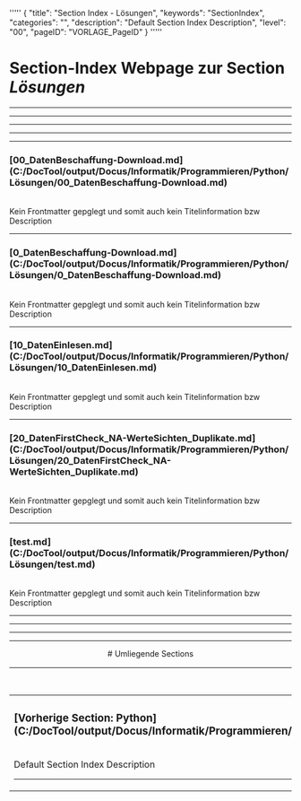 '''''
{
"title": "Section Index - Lösungen",
"keywords": "SectionIndex",
"categories": "",
"description": "Default Section Index Description",
"level": "00",
"pageID": "VORLAGE_PageID"
}
'''''


<h1>Section-Index Webpage zur Section <i>Lösungen</i></h1>

<hr><hr><hr><hr><hr>


<h3>[00_DatenBeschaffung-Download.md](C:/DocTool/output/Docus/Informatik/Programmieren/Python/Lösungen/00_DatenBeschaffung-Download.md)</h3><br>Kein Frontmatter gepglegt und somit auch kein Titelinformation bzw Description<hr>


<h3>[0_DatenBeschaffung-Download.md](C:/DocTool/output/Docus/Informatik/Programmieren/Python/Lösungen/0_DatenBeschaffung-Download.md)</h3><br>Kein Frontmatter gepglegt und somit auch kein Titelinformation bzw Description<hr>


<h3>[10_DatenEinlesen.md](C:/DocTool/output/Docus/Informatik/Programmieren/Python/Lösungen/10_DatenEinlesen.md)</h3><br>Kein Frontmatter gepglegt und somit auch kein Titelinformation bzw Description<hr>


<h3>[20_DatenFirstCheck_NA-WerteSichten_Duplikate.md](C:/DocTool/output/Docus/Informatik/Programmieren/Python/Lösungen/20_DatenFirstCheck_NA-WerteSichten_Duplikate.md)</h3><br>Kein Frontmatter gepglegt und somit auch kein Titelinformation bzw Description<hr>


<h3>[test.md](C:/DocTool/output/Docus/Informatik/Programmieren/Python/Lösungen/test.md)</h3><br>Kein Frontmatter gepglegt und somit auch kein Titelinformation bzw Description<hr><center><hr><hr><hr> # Umliegende Sections
 </h2><br><table><thead> <tr> <th><center>Vorgelagerte Section</center></th> <th><center>Nachgelagerte Section</center></th></tr></thead><tbody><tr><td><h3>[Vorherige Section: Python](C:/DocTool/output/Docus/Informatik/Programmieren/Python/SectionIndex_DocTooloutputDocusInformatikProgrammierenPython.html)</h3><br>Default Section Index Description<hr></td><td>Es gibt keine Subfolder</td></tr></tbody></table>